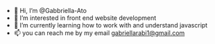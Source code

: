 - 👋 Hi, I’m @Gabbriella-Ato
- 👀 I’m interested in front end website development
- 🌱 I’m currently learning how to work with and understand javascript
- 📫 you can reach me by my email gabriellarabi1@gmail.com
